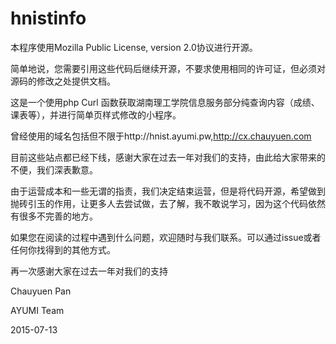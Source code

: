 # hnistinfo

本程序使用Mozilla Public License, version 2.0协议进行开源。

简单地说，您需要引用这些代码后继续开源，不要求使用相同的许可证，但必须对源码的修改之处提供文档。

这是一个使用php Curl 函数获取湖南理工学院信息服务部分纯查询内容（成绩、课表等），并进行简单页样式修改的小程序。

曾经使用的域名包括但不限于http://hnist.ayumi.pw,http://cx.chauyuen.com

目前这些站点都已经下线，感谢大家在过去一年对我们的支持，由此给大家带来的不便，我们深表歉意。

由于运营成本和一些无谓的指责，我们决定结束运营，但是将代码开源，希望做到抛砖引玉的作用，让更多人去尝试做，去了解，我不敢说学习，因为这个代码依然有很多不完善的地方。

如果您在阅读的过程中遇到什么问题，欢迎随时与我们联系。可以通过issue或者任何你找得到的其他方式。

再一次感谢大家在过去一年对我们的支持

Chauyuen Pan

AYUMI Team

2015-07-13
